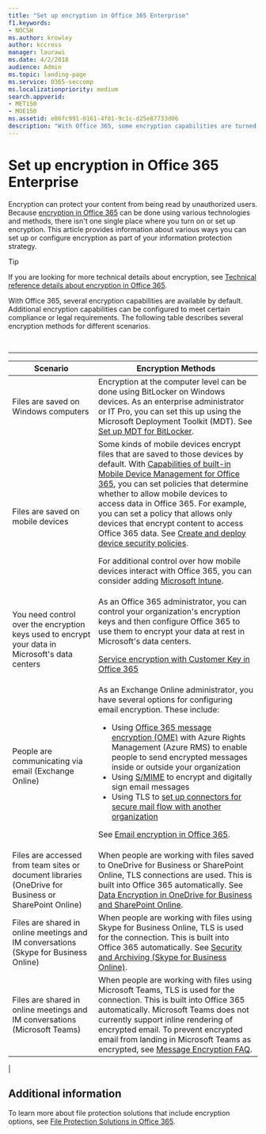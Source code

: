 ```yaml
---
title: "Set up encryption in Office 365 Enterprise"
f1.keywords:
- NOCSH
ms.author: krowley
author: kccross
manager: laurawi
ms.date: 4/2/2018
audience: Admin
ms.topic: landing-page
ms.service: O365-seccomp
ms.localizationpriority: medium
search.appverid:
- MET150
- MOE150
ms.assetid: e86fc991-0161-4f01-9c1c-d25e87733d06
description: "With Office 365, some encryption capabilities are turned on by default; other capabilities can be configured to meet certain compliance or legal requirements."
---
```


# Set up encryption in Office 365 Enterprise

Encryption can protect your content from being read by unauthorized users. Because [encryption in Office 365](encryption.md) can be done using various technologies and methods, there isn't one single place where you turn on or set up encryption. This article provides information about various ways you can set up or configure encryption as part of your information protection strategy.

> [!TIP]
> If you are looking for more technical details about encryption, see [Technical reference details about encryption in Office 365](technical-reference-details-about-encryption.md).

With Office 365, several encryption capabilities are available by default. Additional encryption capabilities can be configured to meet certain compliance or legal requirements. The following table describes several encryption methods for different scenarios.

<br>

****

|Scenario|Encryption Methods|
|---|---|
|Files are saved on Windows computers|Encryption at the computer level can be done using BitLocker on Windows devices. As an enterprise administrator or IT Pro, you can set this up using the Microsoft Deployment Toolkit (MDT). See [Set up MDT for BitLocker](/windows/deployment/deploy-windows-mdt/set-up-mdt-for-bitlocker).|
|Files are saved on mobile devices|Some kinds of mobile devices encrypt files that are saved to those devices by default. With [Capabilities of built-in Mobile Device Management for Office 365](https://support.microsoft.com/office/capabilities-of-built-in-mobile-device-management-for-microsoft-365-a1da44e5-7475-4992-be91-9ccec25905b0), you can set policies that determine whether to allow mobile devices to access data in Office 365. For example, you can set a policy that allows only devices that encrypt content to access Office 365 data. See [Create and deploy device security policies](https://support.microsoft.com/office/create-and-deploy-device-security-policies-d310f556-8bfb-497b-9bd7-fe3c36ea2fd6). <p> For additional control over how mobile devices interact with Office 365, you can consider adding [Microsoft Intune](/mem/intune/fundamentals/setup-steps).|
|You need control over the encryption keys used to encrypt your data in Microsoft's data centers|As an Office 365 administrator, you can control your organization's encryption keys and then configure Office 365 to use them to encrypt your data at rest in Microsoft's data centers. <p> [Service encryption with Customer Key in Office 365](customer-key-overview.md)|
|People are communicating via email (Exchange Online)|As an Exchange Online administrator, you have several options for configuring email encryption. These include: <ul><li>Using [Office 365 message encryption (OME)](set-up-new-message-encryption-capabilities.md) with Azure Rights Management (Azure RMS) to enable people to send encrypted messages inside or outside your organization</li><li>Using [S/MIME](/exchange/security-and-compliance/smime-exo/smime-exo) to encrypt and digitally sign email messages</li><li>Using TLS to [set up connectors for secure mail flow with another organization](/exchange/mail-flow-best-practices/use-connectors-to-configure-mail-flow/set-up-connectors-for-secure-mail-flow-with-a-partner)</li></ul> <p> See [Email encryption in Office 365](./email-encryption.md).|
|Files are accessed from team sites or document libraries (OneDrive for Business or SharePoint Online)|When people are working with files saved to OneDrive for Business or SharePoint Online, TLS connections are used. This is built into Office 365 automatically. See [Data Encryption in OneDrive for Business and SharePoint Online](./data-encryption-in-odb-and-spo.md).|
|Files are shared in online meetings and IM conversations (Skype for Business Online)|When people are working with files using Skype for Business Online, TLS is used for the connection. This is built into Office 365 automatically. See [Security and Archiving (Skype for Business Online)](/office365/servicedescriptions/skype-for-business-online-service-description/skype-for-business-online-features).|
|Files are shared in online meetings and IM conversations (Microsoft Teams)|When people are working with files using Microsoft Teams, TLS is used for the connection. This is built into Office 365 automatically. Microsoft Teams does not currently support inline rendering of encrypted email. To prevent encrypted email from landing in Microsoft Teams as encrypted, see [Message Encryption FAQ](./ome-faq.yml#can-i-automatically-remove-encryption-on-incoming-and-outgoing-mail-).|
|

## Additional information

To learn more about file protection solutions that include encryption options, see [File Protection Solutions in Office 365](https://www.microsoft.com/download/details.aspx?id=55523).
